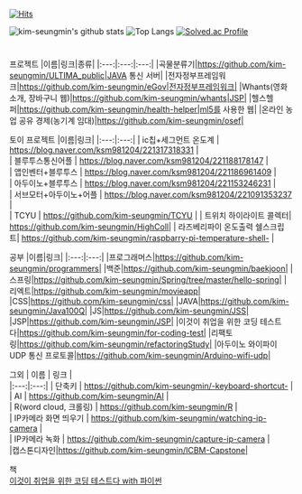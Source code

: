   
[![Hits](https://hits.seeyoufarm.com/api/count/incr/badge.svg?url=https%3A%2F%2Fgithub.com%2Fkim-seungmin&count_bg=%23FBF1C7&title_bg=%23888686&icon=opsgenie.svg&icon_color=%23EFE8E8&title=hits&text_color=%23EFE8E8&edge_flat=false)](https://hits.seeyoufarm.com)

![kim-seungmin's github stats](https://github-readme-stats.vercel.app/api?username=kim-seungmin&theme=solarized-light&show_icons=true) ![Top Langs](https://github-readme-stats.vercel.app/api/top-langs/?username=kim-seungmin&theme=solarized-light&show_icons=true)
[![Solved.ac Profile](http://mazassumnida.wtf/api/v2/generate_badge?boj=ksm)](https://solved.ac/ksm/)<br>
<!-- 배경색 #fbf1c7 -->
#

프로젝트
|이름|링크|종류|
|:---:|:---:|:---:|
|곡물분류기|https://github.com/kim-seungmin/ULTIMA_public|JAVA 통신 서버|
|전자정부프레임워크|https://github.com/kim-seungmin/eGov|전자정부프레임워크|
|Whants(영화 소개, 장바구니 웹)|https://github.com/kim-seungmin/whants|JSP|
|헬스헬퍼|https://github.com/kim-seungmin/health-helper|ml5를 사용한 웹|
|온라인 농업 공유 경제(농기계 임대)|https://github.com/kim-seungmin/osef|

토이 프로젝트
|이름|링크|
|:---:|:---:|
| ic칩+세그먼트 온도계 | https://blog.naver.com/ksm981204/221317318331 |     
| 블루투스통신어플 | https://blog.naver.com/ksm981204/221188178147 |     
| 앱인벤터+블루투스 | https://blog.naver.com/ksm981204/221186961409 |     
| 아두이노+블루투스 | https://blog.naver.com/ksm981204/221153246231 |     
| 서브모터+아두이노+어플 | https://blog.naver.com/ksm981204/221091353237 |  
| TCYU | https://github.com/kim-seungmin/TCYU |
| 트위치 하이라이트 콜렉터| https://github.com/kim-seungmin/HighColl|
| 라즈베리파이 온도출력 쉘스크립트| https://github.com/kim-seungmin/raspbarry-pi-temperature-shell- |

공부
|이름|링크|
|:---:|:---:|
|프로그래머스|https://github.com/kim-seungmin/programmers|
|백준|https://github.com/kim-seungmin/baekjoon|
|스프링|https://github.com/kim-seungmin/Spring/tree/master/hello-spring|
|리엑트|https://github.com/kim-seungmin/movieapp|
|CSS|https://github.com/kim-seungmin/css|
|JAVA|https://github.com/kim-seungmin/Java100Q|
|JS|https://github.com/kim-seungmin/JSS|   
|JSP|https://github.com/kim-seungmin/JSP|
|이것이 취업을 위한 코딩 테스트다|https://github.com/kim-seungmin/for-coding-test|
|리팩토링|https://github.com/kim-seungmin/refactoringStudy|
|아두이노 와이파이 UDP 통신 프로토콜|https://github.com/kim-seungmin/Arduino-wifi-udp|

그외
| 이름 | 링크 |   
|:---:|:---:| 
| 단축키 | https://github.com/kim-seungmin/-keyboard-shortcut- |     
| AI | https://github.com/kim-seungmin/AI |     
| R(word cloud, 크롤링) | https://github.com/kim-seungmin/R |     
| IP카메라 화면 띄우기 | https://github.com/kim-seungmin/watching-ip-camera |     
| IP카메라 녹화 | https://github.com/kim-seungmin/capture-ip-camera |    \
|캡스톤디자인|https://github.com/kim-seungmin/ICBM-Capstone|

책   
[이것이 취업을 위한 코딩 테스트다 with 파이썬](https://github.com/kim-seungmin/python-for-coding-test)




<!--
https://kinetic.codes/2020/07/14/git-profile/ 
**kim-seungmin/kim-seungmin** is a ✨ _special_ ✨ repository because its `README.md` (this file) appears on your GitHub profile.

Here are some ideas to get you started:

- 🔭 I’m currently working on ...
- 🌱 I’m currently learning ...
- 👯 I’m looking to collaborate on ...
- 🤔 I’m looking for help with ...
- 💬 Ask me about ...
- 📫 How to reach me: ...
- 😄 Pronouns: ...
- ⚡ Fun fact: ...
-->
